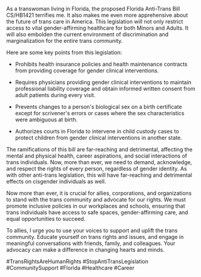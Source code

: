 As a transwoman living in Florida, the proposed Florida Anti-Trans Bill CS/HB1421 terrifies me. It also makes me even more apprehensive about the future of trans care in America. This legislation will not only restrict access to vital gender-affirming healthcare for both Minors and Adults. It will also embolden the current environment of discrimination and marginalization for the entire trans community.

Here are some key points from this legislation:

- Prohibits health insurance policies and health maintenance contracts from providing coverage for gender clinical interventions.

- Requires physicians providing gender clinical interventions to maintain professional liability coverage and obtain informed written consent from adult patients during every visit.

- Prevents changes to a person's biological sex on a birth certificate except for scrivener's errors or cases where the sex characteristics were ambiguous at birth.

- Authorizes courts in Florida to intervene in child custody cases to protect children from gender clinical interventions in another state.

The ramifications of this bill are far-reaching and detrimental, affecting the mental and physical health, career aspirations, and social interactions of trans individuals. Now, more than ever, we need to demand, acknowledge, and respect the rights of every person, regardless of gender identity. As with other anti-trans legislation, this will have far-reaching and detrimental effects on cisgender individuals as well. 

Now more than ever, it is crucial for allies, corporations, and organizations to stand with the trans community and advocate for our rights. We must promote inclusive policies in our workplaces and schools, ensuring that trans individuals have access to safe spaces, gender-affirming care, and equal opportunities to succeed.

To allies, I urge you to use your voices to support and uplift the trans community. Educate yourself on trans rights and issues, and engage in meaningful conversations with friends, family, and colleagues. Your advocacy can make a difference in changing hearts and minds.

#TransRightsAreHumanRights #StopAntiTransLegislation #CommunitySupport #Florida #Healthcare #Career